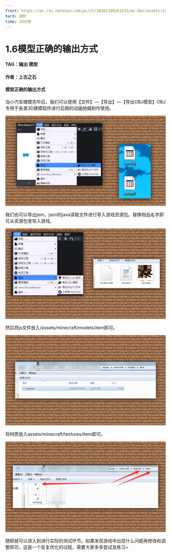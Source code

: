 ```yaml
---
front: https://mc.res.netease.com/pc/zt/20201109161633/mc-dev/assets/img/6_1.281e661c.png
hard: 进阶
time: 10分钟
---
```


# 1.6模型正确的输出方式



#### TAG：输出 模型

#### 作者：上古之石



#### 模型正确的输出方式

当小汽车建模完毕后，我们可以使用【文件】—【导出】—【导出OBJ模型】OBJ专用于各类3D建模软件进行后期的动画拍摄制作使用。


![6_1](./images/6_1.png)



我们也可以导出jem，json的java读取文件进行导入游戏资源包。替换物品名字即可从资源包里导入游戏。

![](./images/6_2.png)



然后将js文件放入/assets/minecraft/models/item即可。

![](./images/6_3.png)



将材质放入assets/minecraft/textures/item即可。

![](./images/6_4.png)



随即就可以进入到进行实际的测试环节。如果发现游戏中出现什么问题再修改和调整即可，这是一个反复优化的过程，需要大家多多尝试及练习~